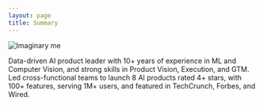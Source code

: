 ```yaml
---
layout: page
title: Summary
---
```

![Imaginary me](https://github.com/mukund-rajukumar/mukund-rajukumar.github.io/blob/bcc1f3d963781fe311efc970664b9dbf6a0417de/DALL%C2%B7E%20version%20of%20Mukund.webp)

Data-driven AI product leader with 10+ years of experience in ML and Computer Vision, and strong skills in Product Vision, Execution, and GTM. Led cross-functional teams to launch 8 AI products rated 4+ stars, with 100+ features, serving 1M+ users, and featured in TechCrunch, Forbes, and Wired.
